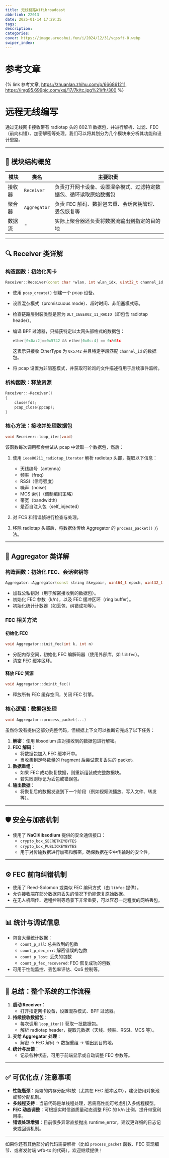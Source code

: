```yaml
---
title: 无线链路Wifibroadcast
abbrlink: 22013
date: 2025-01-14 17:29:35
tags:
description:
categories:
cover: https://image.aruoshui.fun/i/2024/12/31/vqssft-0.webp
swiper_index:
---
```



# 参考文章
{% link 参考文章, https://zhuanlan.zhihu.com/p/666861211, https://img95.699pic.com/xsj/17/7k/tc.jpg%21/fh/300 %} 




# 远程无线编写

通过无线网卡接收带有 radiotap 头的 802.11 数据包，并进行解析、过滤、FEC（前向纠错）、加密解密等处理。我们可以将其划分为几个模块来分析其功能和设计思路。

---

## 🧩 模块结构概览

| 模块 | 类名 | 主要职责 |
|------|------|----------|
| 接收器 | `Receiver` | 负责打开网卡设备、设置混杂模式、过滤特定数据包、循环读取原始数据包 |
| 聚合器 | `Aggregator` | 负责 FEC 解码、数据包去重、会话密钥管理、丢包恢复等 |
| 数据流 | - | 实际上聚合器还负责将数据流输出到指定的目的地 |

---

## 🔍 Receiver 类详解

### 构造函数：初始化网卡

```cpp
Receiver::Receiver(const char *wlan, int wlan_idx, uint32_t channel_id, BaseAggregator *agg, int rcv_buf_size)
```

- 使用 `pcap_create()` 创建一个 pcap 设备。
- 设置混杂模式（promiscuous mode）、超时时间、非阻塞模式等。
- 检查链路层封装类型是否为 `DLT_IEEE802_11_RADIO`（即包含 radiotap header）。
- 编译 BPF 过滤器，只捕获特定以太网头部格式的数据包：
  
  ```cpp
  ether[0x0a:2]==0x5742 && ether[0x0c:4] == 0x%08x
  ```
  
  这表示只接收 EtherType 为 `0x5742` 并且特定字段匹配 `channel_id` 的数据包。

- 将 pcap 设置为非阻塞模式，并获取可轮询的文件描述符用于后续事件监听。

### 析构函数：释放资源

```cpp
Receiver::~Receiver()
{
    close(fd);
    pcap_close(ppcap);
}
```

### 核心方法：接收并处理数据包

```cpp
void Receiver::loop_iter(void)
```

该函数每次调用都会尝试从 pcap 中读取一个数据包，然后：

1. 使用 `ieee80211_radiotap_iterator` 解析 radiotap 头部，提取以下信息：
   - 天线编号（antenna）
   - 频率（freq）
   - RSSI（信号强度）
   - 噪声（noise）
   - MCS 索引（调制编码策略）
   - 带宽（bandwidth）
   - 是否自注入包（self_injected）

2. 对 FCS 和错误帧进行检查与处理。

3. 移除 radiotap 头部后，将数据体传给 Aggregator 的 `process_packet()` 方法。

---

## 🧠 Aggregator 类详解

### 构造函数：初始化 FEC、会话密钥等

```cpp
Aggregator::Aggregator(const string &keypair, uint64_t epoch, uint32_t channel_id)
```

- 加载公私钥对（用于解密接收到的数据包）。
- 初始化 FEC 参数（k/n），以及 FEC 缓冲区环（ring buffer）。
- 初始化统计计数器（如丢包、纠错成功等）。

### FEC 相关方法

#### 初始化 FEC

```cpp
void Aggregator::init_fec(int k, int n)
```

- 分配内存空间，初始化 FEC 编解码器（使用外部库，如 `libfec`）。
- 清空 FEC 缓冲区环。

#### 释放 FEC 资源

```cpp
void Aggregator::deinit_fec()
```

- 释放所有 FEC 缓存空间，关闭 FEC 引擎。

### 核心逻辑：数据包处理

```cpp
void Aggregator::process_packet(...)
```

虽然你没有提供这部分完整代码，但根据上下文可以推断它完成了以下任务：

1. **解密**：使用 libsodium 库对接收到的数据包进行解密。
2. **FEC 解码**：
   - 将数据包加入 FEC 缓冲环中。
   - 当收集到足够数量的 fragment 后尝试恢复丢失的 packet。
3. **数据重组**：
   - 如果 FEC 成功恢复数据，则重新组装成完整数据块。
   - 若失败则标记为丢包或错误包。
4. **输出数据**：
   - 将恢复后的数据发送到下一个阶段（例如视频流播放、写入文件、转发等）。

---

## 🛡️ 安全与加密机制

- 使用了 **NaCl/libsodium** 提供的安全通信接口：
  - `crypto_box_SECRETKEYBYTES`
  - `crypto_box_PUBLICKEYBYTES`
  - 用于对传输数据进行加密和解密，确保数据在空中传输时的安全性。

---

## ⚙️ FEC 前向纠错机制

- 使用了 Reed-Solomon 或类似 FEC 编码方式（由 `libfec` 提供）。
- 允许接收端在部分数据包丢失的情况下仍能恢复原始数据。
- 在无人机图传、远程控制等场景下非常重要，可以容忍一定程度的网络丢包。

---

## 📊 统计与调试信息

- 包含大量统计数据：
  - `count_p_all`: 总共收到的包数
  - `count_p_dec_err`: 解密错误的包数
  - `count_p_lost`: 丢失的包数
  - `count_p_fec_recovered`: FEC 恢复成功的包数
- 可用于性能监控、丢包率评估、QoS 控制等。

---

## 📌 总结：整个系统的工作流程

1. **启动 Receiver**：
   - 打开指定网卡设备，设置混杂模式、BPF 过滤器。
2. **持续接收数据包**：
   - 每次调用 `loop_iter()` 获取一批数据包。
   - 解析 radiotap header，提取元数据（天线、频率、RSSI、MCS 等）。
3. **交给 Aggregator 处理**：
   - 解密 → FEC 解码 → 数据重组 → 输出到目的地。
4. **统计与反馈**：
   - 记录各种状态，可用于前端显示或自动调整 FEC 参数等。

---

## ✅ 可优化点 / 注意事项

- **性能瓶颈**：频繁的内存分配/释放（尤其在 FEC 缓冲区中），建议使用对象池或预分配机制。
- **多线程支持**：当前代码是单线程处理，若需高性能可考虑引入多线程模型。
- **FEC 动态调整**：可根据实时信道质量动态调整 FEC 的 k/n 比例，提升带宽利用率。
- **错误处理增强**：目前很多异常直接抛出 runtime_error，建议更详细的日志记录或回调机制。

---

如果你还有其他部分的代码需要解析（比如 `process_packet` 函数、FEC 实现细节、或者发射端 wfb-tx 的代码），欢迎继续提供！